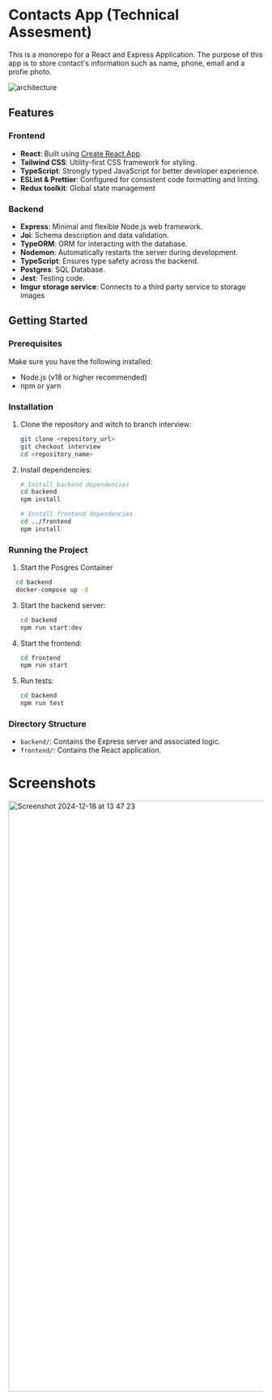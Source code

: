 # Contacts App (Technical Assesment)
This is a monorepo for a React and Express Application.
The purpose of this app is to store contact's information such as name, phone, email and a profie photo.


![architecture](https://github.com/user-attachments/assets/35afcc2d-e6ea-4b64-a393-90e129bc7150)


## Features

### Frontend
- **React**: Built using [Create React App](https://create-react-app.dev/).
- **Tailwind CSS**: Utility-first CSS framework for styling.
- **TypeScript**: Strongly typed JavaScript for better developer experience.
- **ESLint & Prettier**: Configured for consistent code formatting and linting.
- **Redux toolkit**: Global state management
  
### Backend
- **Express**: Minimal and flexible Node.js web framework.
- **Joi**: Schema description and data validation.
- **TypeORM**: ORM for interacting with the database.
- **Nodemon**: Automatically restarts the server during development.
- **TypeScript**: Ensures type safety across the backend.
- **Postgres**: SQL Database.
- **Jest**: Testing code.
- **Imgur storage service**: Connects to a third party service to storage images

## Getting Started

### Prerequisites
Make sure you have the following installed:
- Node.js (v18 or higher recommended)
- npm or yarn

### Installation
1. Clone the repository and witch to branch interview:
   ```bash
   git clone <repository_url>
   git checkout interview
   cd <repository_name>
   ```

2. Install dependencies:
   ```bash
   # Install backend dependencies
   cd backend
   npm install

   # Install frontend dependencies
   cd ../frontend
   npm install
   ```

### Running the Project

1. Start the Posgres Container
 ```bash
   cd backend
   docker-compose up -d
   ```
3. Start the backend server:
   ```bash
   cd backend
   npm run start:dev
   ```

4. Start the frontend:
   ```bash
   cd frontend
   npm run start
   ```
5. Run tests:
   ```bash
   cd backend
   npm run test
   ```


### Directory Structure
- `backend/`: Contains the Express server and associated logic.
- `frontend/`: Contains the React application.

# Screenshots
<img width="1168" alt="Screenshot 2024-12-18 at 13 47 23" src="https://github.com/user-attachments/assets/aea2491a-07f9-43fa-b466-96abda4e07e2" />
